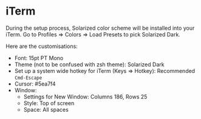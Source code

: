 # iTerm

During the setup process, Solarized color scheme will be installed into your iTerm. Go to Profiles => Colors => Load Presets to pick Solarized Dark.

Here are the customisations:

- Font: 15pt PT Mono
- Theme (not to be confused with zsh theme): Solarized Dark
- Set up a system wide hotkey for iTerm (Keys => Hotkey): Recommended `Cmd-Escape`
- Cursor: #5ea7f4
- Window:
    - Settings for New Window: Columns 186, Rows 25
    - Style: Top of screen
    - Space: All spaces
